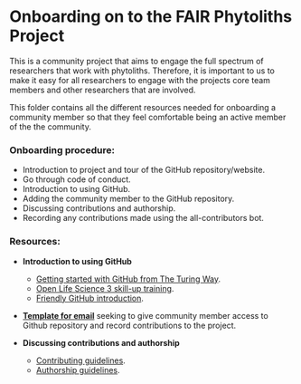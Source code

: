 # Onboarding on to the FAIR Phytoliths Project

This is a community project that aims to engage the full spectrum of researchers that work with phytoliths. Therefore, it is important to us to make it easy for all researchers to engage with the projects core team members and other researchers that are involved.

This folder contains all the different resources needed for onboarding a community member so that they feel comfortable being an active member of the the community.

### Onboarding procedure:
* Introduction to project and tour of the GitHub repository/website.
* Go through code of conduct.
* Introduction to using GitHub.
* Adding the community member to the GitHub repository.
* Discussing contributions and authorship.
* Recording any contributions made using the all-contributors bot.

### Resources:
* **Introduction to using GitHub**
  * [Getting started with GitHub from The Turing Way](https://the-turing-way.netlify.app/collaboration/github-novice.html).
  * [Open Life Science 3 skill-up training](https://www.youtube.com/watch?v=Hj4kpy9LB6c).
  * [Friendly GitHub introduction](https://kirstiejane.github.io/friendly-github-intro/).

* **[Template for email](https://github.com/open-phytoliths/FAIR-phytoliths/blob/main/Onboarding/template-email-github-request.md)** seeking to give community member access to Github repository and record contributions to the project.

* **Discussing contributions and authorship**
  * [Contributing guidelines](https://github.com/open-phytoliths/FAIR-phytoliths/blob/main/CONTRIBUTING.md).
  * [Authorship guidelines](https://github.com/open-phytoliths/FAIR-phytoliths/blob/main/Authorship-guidelines.md).


 
